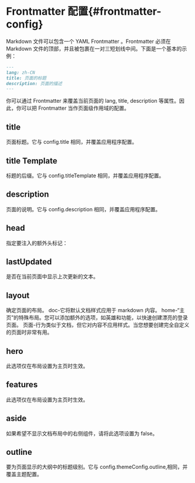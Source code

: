 # Frontmatter 配置{#frontmatter-config}

Markdown 文件可以包含一个 YAML Frontmatter 。Frontmatter 必须在 Markdown 文件的顶部，并且被包裹在一对三短划线中间。下面是一个基本的示例：

```md
---
lang: zh-CN
title: 页面的标题
description: 页面的描述
---
```

你可以通过 Frontmatter 来覆盖当前页面的 lang, title, description 等属性。因此，你可以把 Frontmatter 当作页面级作用域的配置。

## title

页面标题。它与 config.title 相同，并覆盖应用程序配置。

## title Template

标题的后缀。它与 config.titleTemplate 相同，并覆盖应用程序配置。

## description

页面的说明。它与 config.description 相同，并覆盖应用程序配置。

## head

指定要注入的额外头标记：

## lastUpdated

是否在当前页面中显示上次更新的文本。

## layout

确定页面的布局。
doc-它将默认文档样式应用于 markdown 内容。
home-“主页”的特殊布局。您可以添加额外的选项，如英雄和功能，以快速创建漂亮的登录页面。
页面-行为类似于文档，但它对内容不应用样式。当您想要创建完全自定义的页面时非常有用。

## hero

此选项仅在布局设置为主页时生效。

## features

此选项仅在布局设置为主页时生效。

## aside

如果希望不显示文档布局中的右侧组件，请将此选项设置为 false。

## outline

要为页面显示的大纲中的标题级别。它与 config.themeConfig.outline,相同，并覆盖主题配置。
